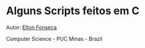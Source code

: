 # Alguns Scripts feitos em C

Autor: [Elton Fonseca](https://www.facebook.com/elton.junior6)

Computer Science - PUC Minas - Brazil
